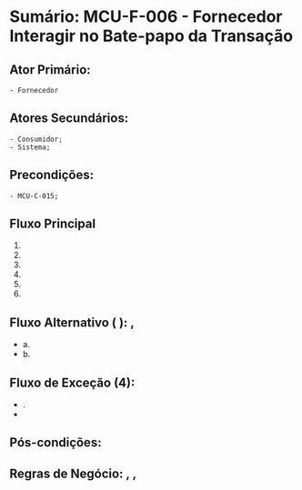 # Sumário: MCU-F-006 - Fornecedor Interagir no Bate-papo da Transação 
## Ator Primário: 
    - Fornecedor
## Atores Secundários: 
    - Consumidor;
    - Sistema;
## Precondições:
    - MCU-C-015;
## Fluxo Principal
1.  
2. 
3. 
4. 
5. 
6. 
##  Fluxo Alternativo ( ): ,
 -  a. 
 -  b. 
##  Fluxo de Exceção (4): 
- .
 -  
##  Pós-condições: 
##  Regras de Negócio: , , 